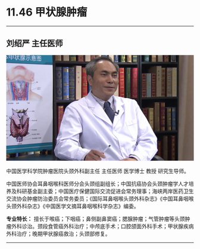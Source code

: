 # 11.46 甲状腺肿瘤

---

## 刘绍严 主任医师

![1682521187522](image/c11_046/1682521187522.png)

中国医学科学院肿瘤医院头颈外科副主任 主任医师 医学博士 教授 研究生导师。

中国医师协会耳鼻咽喉科医师分会头颈组副组长；中国抗癌协会头颈肿瘤学人才培养及科研基金副主委；中国医疗保健国际交流促进会常务理事；海峡两岸医药卫生交流协会肿瘤防治委员会常务委员；《国际耳鼻咽喉头颈外科杂志》《中国耳鼻咽喉头颈外科杂志》《中国医学文摘耳鼻咽喉科学杂志》编委。


**专业特长：** 擅长于喉癌；下咽癌；鼻侧副鼻窦癌；腮腺肿瘤；气管肿瘤等头颈肿瘤外科诊治。颈段食管癌外科治疗；中颅底手术；口腔颌面外科手术；甲状腺疾病外科治疗；晚期甲状腺癌救治；头颈部修复。

---

